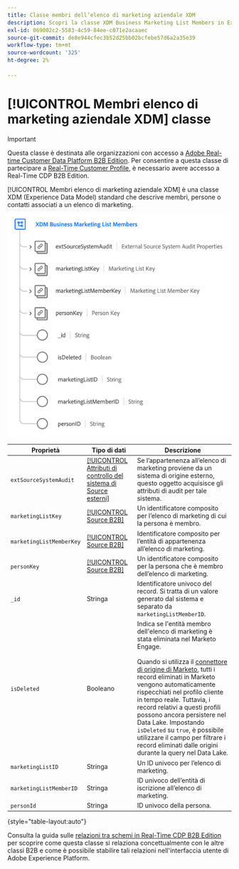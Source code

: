 ```yaml
---
title: Classe membri dell’elenco di marketing aziendale XDM
description: Scopri la classe XDM Business Marketing List Members in Experience Data Model (XDM).
exl-id: 069002c2-5583-4c59-84ee-c071e2acaaec
source-git-commit: de8e944cfec3b52d25bb02bcfebe57d6a2a35e39
workflow-type: tm+mt
source-wordcount: '325'
ht-degree: 2%

---
```


# [!UICONTROL Membri elenco di marketing aziendale XDM] classe

>[!IMPORTANT]
>
>Questa classe è destinata alle organizzazioni con accesso a [Adobe Real-time Customer Data Platform B2B Edition](../../../rtcdp/b2b-overview.md). Per consentire a questa classe di partecipare a [Real-Time Customer Profile](../../../profile/home.md), è necessario avere accesso a Real-Time CDP B2B Edition.

[!UICONTROL Membri elenco di marketing aziendale XDM] è una classe XDM (Experience Data Model) standard che descrive membri, persone o contatti associati a un elenco di marketing.

![La struttura della classe dei membri dell&#39;elenco di marketing aziendale XDM così come viene visualizzata nell&#39;interfaccia utente](../../images/classes/b2b/business-marketing-list-members.png)

| Proprietà | Tipo di dati | Descrizione |
| --- | --- | --- |
| `extSourceSystemAudit` | [[!UICONTROL Attributi di controllo del sistema di Source esterni]](../../data-types/external-source-system-audit-attributes.md) | Se l’appartenenza all’elenco di marketing proviene da un sistema di origine esterno, questo oggetto acquisisce gli attributi di audit per tale sistema. |
| `marketingListKey` | [[!UICONTROL Source B2B]](../../data-types/b2b-source.md) | Un identificatore composito per l’elenco di marketing di cui la persona è membro. |
| `marketingListMemberKey` | [[!UICONTROL Source B2B]](../../data-types/b2b-source.md) | Identificatore composito per l’entità di appartenenza all’elenco di marketing. |
| `personKey` | [[!UICONTROL Source B2B]](../../data-types/b2b-source.md) | Un identificatore composito per la persona che è membro dell’elenco di marketing. |
| `_id` | Stringa | Identificatore univoco del record. Si tratta di un valore generato dal sistema e separato da `marketingListMemberID`. |
| `isDeleted` | Booleano | Indica se l&#39;entità membro dell&#39;elenco di marketing è stata eliminata nel Marketo Engage.<br><br>Quando si utilizza il [connettore di origine di Marketo](../../../sources/connectors/adobe-applications/marketo/marketo.md), tutti i record eliminati in Marketo vengono automaticamente rispecchiati nel profilo cliente in tempo reale. Tuttavia, i record relativi a questi profili possono ancora persistere nel Data Lake. Impostando `isDeleted` su `true`, è possibile utilizzare il campo per filtrare i record eliminati dalle origini durante la query nel Data Lake. |
| `marketingListID` | Stringa | Un ID univoco per l’elenco di marketing. |
| `marketingListMemberID` | Stringa | ID univoco dell’entità di iscrizione all’elenco di marketing. |
| `personId` | Stringa | ID univoco della persona. |

{style="table-layout:auto"}

Consulta la guida sulle [relazioni tra schemi in Real-Time CDP B2B Edition](../../tutorials/relationship-b2b.md) per scoprire come questa classe si relaziona concettualmente con le altre classi B2B e come è possibile stabilire tali relazioni nell&#39;interfaccia utente di Adobe Experience Platform.
